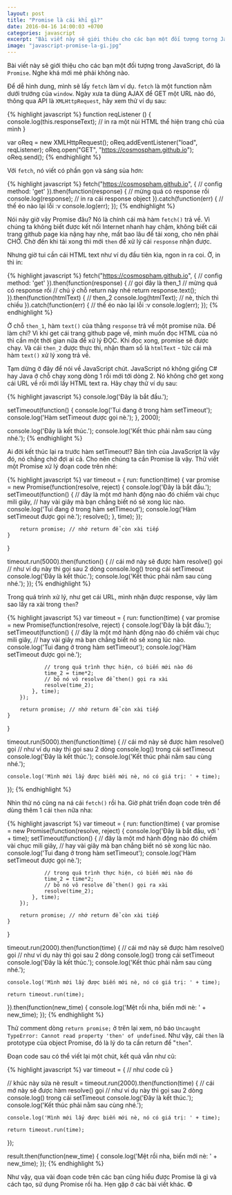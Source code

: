```yaml
---
layout: post
title: "Promise là cái khỉ gì?"
date: 2016-04-16 14:00:03 +0700
categories: javascript
excerpt: "Bài viết này sẽ giới thiệu cho các bạn một đối tượng torng JavaScript, đó là Promise. Nghe khá mới mẻ phải không nào."
image: "javascript-promise-la-gi.jpg"
---
```

Bài viết này sẽ giới thiệu cho các bạn một đối tượng trong JavaScript, đó là `Promise`. Nghe khá mới mẻ phải không nào.

Để dễ hình dung, mình sẽ lấy `fetch` làm ví dụ. `fetch` là một function nằm dưới trướng của `window`. Ngày xưa ta dùng AJAX để GET một URL nào đó, thông qua API là `XMLHttpRequest`, hãy xem thử ví dụ sau:

{% highlight javascript %}
function reqListener () {
  console.log(this.responseText);
  // in ra một nùi HTML thể hiện trang chủ của mình
}

var oReq = new XMLHttpRequest();
oReq.addEventListener("load", reqListener);
oReq.open("GET", "https://cosmospham.github.io");
oReq.send();
{% endhighlight %}

Với `fetch`, nó viết có phần gọn và sáng sủa hơn:

{% highlight javascript %}
fetch("https://cosmospham.github.io", {
    // config
    method: 'get'
}).then(function(response) {
    // mừng quá có response rồi
    console.log(response);
    // in ra cái response object
}).catch(function(err) {
    // thế éo nào lại lỗi :v
    console.log(err);
});
{% endhighlight %}

Nói nảy giờ vậy Promise đâu? Nó là chính cái mà hàm `fetch()` trả về. Vì chúng ta không biết được kết nối Internet nhanh hay chậm, không biết cái trang github page kia nặng hay nhẹ, mất bao lâu để tải xong, cho nên phải CHỜ. Chờ đến khi tải xong thì mới `then` để xử lý cái `response` nhận được.

Nhưng giờ tui cần cái HTML text như ví dụ đầu tiên kìa, ngon in ra coi. Ờ, in thì in:

{% highlight javascript %}
fetch("https://cosmospham.github.io", {
    // config
    method: 'get'
}).then(function(response) { // gọi đây là then_1
    // mừng quá có response rồi
    // chú ý chỗ return này nhé
    return response.text();
}).then(function(htmlText) { // then_2
    console.log(htmlText);
    // nè, thích thì chiều
}).catch(function(err) {
    // thế éo nào lại lỗi :v
    console.log(err);
});
{% endhighlight %}

Ở chỗ `then_1`, hàm `text()` của thằng `response` trả về một promise nữa. Để làm chi? Vì khi get cái trang github page về, mình muốn đọc HTML của nó thì cần một thời gian nữa để xử lý ĐỌC. Khi đọc xong, promise sẽ được chạy. Và cái `then_2` được thực thi, nhận tham số là `htmlText` - tức cái mà hàm `text()` xử lý xong trả về.

Tạm dừng ở đây để nói về JavaScript chút. JavaScript nó không giống C# hay Java ở chỗ chạy xong dòng 1 rồi mới tới dòng 2. Nó không chờ get xong cái URL về rồi mới lấy HTML text ra. Hãy chạy thử ví dụ sau:

{% highlight javascript %}
console.log('Đây là bắt đầu.');

setTimeout(function() {
    console.log('Tui đang ở trong hàm setTimeout');
    console.log('Hàm setTimeout được gọi nè.');
}, 2000);

console.log('Đây là kết thúc.');
console.log('Kết thúc phải nằm sau cùng nhé.');
{% endhighlight %}

Ai đời kết thúc lại ra trước hàm setTimeout!? Bản tính của JavaScript là vậy đó, nó chẳng chờ đợi ai cả. Cho nên chúng ta cần Promise là vậy. Thử viết một Promise xử lý đoạn code trên nhé:

{% highlight javascript %}
var timeout = {
    run: function(time) {
        var promise = new Promise(function(resolve, reject) {
            console.log('Đây là bắt đầu.');
            setTimeout(function() {
                // đây là một mớ hành động nào đó chiếm vài chục mili giây,
                // hay vài giây mà bạn chẳng biết nó sẽ xong lúc nào.
                console.log('Tui đang ở trong hàm setTimeout');
                console.log('Hàm setTimeout được gọi nè.');
                resolve();
            }, time);
        });

        return promise; // nhớ return để còn xài tiếp
    }
}


timeout.run(5000).then(function() {
    // cái mớ này sẽ được hàm resolve() gọi
    // như ví dụ này thì gọi sau 2 dòng console.log() trong cái setTimeout
    console.log('Đây là kết thúc.');
    console.log('Kết thúc phải nằm sau cùng nhé.');
});
{% endhighlight %}

Trong quá trình xử lý, như get cái URL, mình nhận được response, vậy làm sao lấy ra xài trong `then`?

{% highlight javascript %}
var timeout = {
    run: function(time) {
        var promise = new Promise(function(resolve, reject) {
            console.log('Đây là bắt đầu.');
            setTimeout(function() {
                // đây là một mớ hành động nào đó chiếm vài chục mili giây,
                // hay vài giây mà bạn chẳng biết nó sẽ xong lúc nào.
                console.log('Tui đang ở trong hàm setTimeout');
                console.log('Hàm setTimeout được gọi nè.');

                // trong quá trình thực hiện, có biến mới nào đó
                time_2 = time*2;
                // bỏ nó vô resolve để then() gọi ra xài
                resolve(time_2);
            }, time);
        });

        return promise; // nhớ return để còn xài tiếp
    }
}


timeout.run(5000).then(function(time) {
    // cái mớ này sẽ được hàm resolve() gọi
    // như ví dụ này thì gọi sau 2 dòng console.log() trong cái setTimeout
    console.log('Đây là kết thúc.');
    console.log('Kết thúc phải nằm sau cùng nhé.');

    console.log('Mình mới lấy được biến mới nè, nó có giá trị: ' + time);
});
{% endhighlight %}

Nhìn thử nó cũng na ná cái `fetch()` rồi ha. Giờ phát triển đoạn code trên để dùng thêm 1 cái `then` nữa nha:

{% highlight javascript %}
var timeout = {
    run: function(time) {
        var promise = new Promise(function(resolve, reject) {
            console.log('Đây là bắt đầu, với ' + time);
            setTimeout(function() {
                // đây là một mớ hành động nào đó chiếm vài chục mili giây,
                // hay vài giây mà bạn chẳng biết nó sẽ xong lúc nào.
                console.log('Tui đang ở trong hàm setTimeout');
                console.log('Hàm setTimeout được gọi nè.');

                // trong quá trình thực hiện, có biến mới nào đó
                time_2 = time*2;
                // bỏ nó vô resolve để then() gọi ra xài
                resolve(time_2);
            }, time);
        });

        return promise; // nhớ return để còn xài tiếp
    }
}

timeout.run(2000).then(function(time) {
    // cái mớ này sẽ được hàm resolve() gọi
    // như ví dụ này thì gọi sau 2 dòng console.log() trong cái setTimeout
    console.log('Đây là kết thúc.');
    console.log('Kết thúc phải nằm sau cùng nhé.');

    console.log('Mình mới lấy được biến mới nè, nó có giá trị: ' + time);

    return timeout.run(time);
}).then(function(new_time) {
    console.log('Mệt rồi nha, biến mới nè: ' + new_time);
});
{% endhighlight %}

Thử comment dòng `return promise;` ở trên lại xem, nó báo `Uncaught TypeError: Cannot read property 'then' of undefined`. Như vậy, cái `then` là prototype của object Promise, đó là lý do ta cần return để "`then`".

Đoạn code sau có thể viết lại một chút, kết quả vẫn như cũ:

{% highlight javascript %}
var timeout = {
    // như code cũ
}

// khúc này sửa nè
result = timeout.run(2000).then(function(time) {
    // cái mớ này sẽ được hàm resolve() gọi
    // như ví dụ này thì gọi sau 2 dòng console.log() trong cái setTimeout
    console.log('Đây là kết thúc.');
    console.log('Kết thúc phải nằm sau cùng nhé.');

    console.log('Mình mới lấy được biến mới nè, nó có giá trị: ' + time);

    return timeout.run(time);
});

result.then(function(new_time) {
    console.log('Mệt rồi nha, biến mới nè: ' + new_time);
});
{% endhighlight %}

Như vậy, qua vài đoạn code trên các bạn cũng hiểu được Promise là gì và cách tạo, sử dụng Promise rồi ha. Hẹn gặp ở các bài viết khác. &copy;